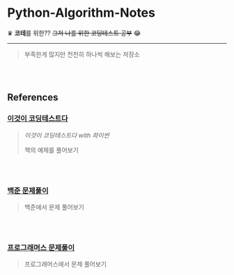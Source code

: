 # Python-Algorithm-Notes
♛ **코테**를 위한?? ~~그저 나를 위한 코딩테스트 공부~~ 😂

---

> 부족한게 많지만 천천히 하나씩 해보는 저장소

<br><BR>
## References
### [이것이 코딩테스트다](https://github.com/dydgh142/Python-Algorithm-Notes/tree/master/%5B%EC%B1%85%5D%EC%9D%B4%EA%B2%83%EC%9D%B4%EC%BD%94%EB%94%A9%ED%85%8C%EC%8A%A4%ED%8A%B8%EB%8B%A4)
>*이것이 코딩테스트다 with 파이썬*   <br>
> 
> 책의 예제를 풀어보기

<br><br>
### [백준 문제풀이](https://github.com/dydgh142/Python-Algorithm-Notes/tree/master/Python-Study)
>백준에서 문제 풀어보기
> 

<br><br>
### [프로그래머스 문제풀이](https://github.com/dydgh142/Python-Algorithm-Notes/tree/master/Python-Study)
>프로그래머스에서 문제 풀어보기
> 



